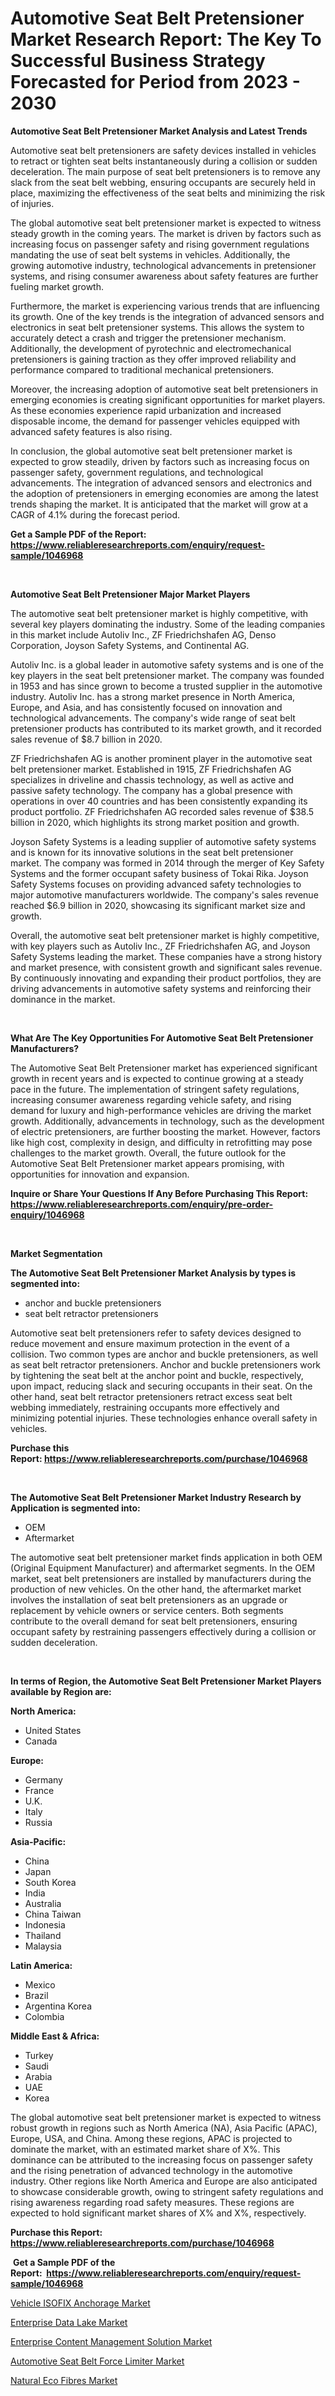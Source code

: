 <p><h1>Automotive Seat Belt Pretensioner Market Research Report: The Key To Successful Business Strategy Forecasted for Period from 2023 - 2030</h1></p><p><strong>Automotive Seat Belt Pretensioner Market Analysis and Latest Trends</strong></p>
<p><p>Automotive seat belt pretensioners are safety devices installed in vehicles to retract or tighten seat belts instantaneously during a collision or sudden deceleration. The main purpose of seat belt pretensioners is to remove any slack from the seat belt webbing, ensuring occupants are securely held in place, maximizing the effectiveness of the seat belts and minimizing the risk of injuries.</p><p>The global automotive seat belt pretensioner market is expected to witness steady growth in the coming years. The market is driven by factors such as increasing focus on passenger safety and rising government regulations mandating the use of seat belt systems in vehicles. Additionally, the growing automotive industry, technological advancements in pretensioner systems, and rising consumer awareness about safety features are further fueling market growth.</p><p>Furthermore, the market is experiencing various trends that are influencing its growth. One of the key trends is the integration of advanced sensors and electronics in seat belt pretensioner systems. This allows the system to accurately detect a crash and trigger the pretensioner mechanism. Additionally, the development of pyrotechnic and electromechanical pretensioners is gaining traction as they offer improved reliability and performance compared to traditional mechanical pretensioners.</p><p>Moreover, the increasing adoption of automotive seat belt pretensioners in emerging economies is creating significant opportunities for market players. As these economies experience rapid urbanization and increased disposable income, the demand for passenger vehicles equipped with advanced safety features is also rising.</p><p>In conclusion, the global automotive seat belt pretensioner market is expected to grow steadily, driven by factors such as increasing focus on passenger safety, government regulations, and technological advancements. The integration of advanced sensors and electronics and the adoption of pretensioners in emerging economies are among the latest trends shaping the market. It is anticipated that the market will grow at a CAGR of 4.1% during the forecast period.</p></p>
<p><strong>Get a Sample PDF of the Report:&nbsp; <a href="https://www.reliableresearchreports.com/enquiry/request-sample/1046968">https://www.reliableresearchreports.com/enquiry/request-sample/1046968</a></strong></p>
<p>&nbsp;</p>
<p><strong>Automotive Seat Belt Pretensioner Major Market Players</strong></p>
<p><p>The automotive seat belt pretensioner market is highly competitive, with several key players dominating the industry. Some of the leading companies in this market include Autoliv Inc., ZF Friedrichshafen AG, Denso Corporation, Joyson Safety Systems, and Continental AG.</p><p>Autoliv Inc. is a global leader in automotive safety systems and is one of the key players in the seat belt pretensioner market. The company was founded in 1953 and has since grown to become a trusted supplier in the automotive industry. Autoliv Inc. has a strong market presence in North America, Europe, and Asia, and has consistently focused on innovation and technological advancements. The company's wide range of seat belt pretensioner products has contributed to its market growth, and it recorded sales revenue of $8.7 billion in 2020.</p><p>ZF Friedrichshafen AG is another prominent player in the automotive seat belt pretensioner market. Established in 1915, ZF Friedrichshafen AG specializes in driveline and chassis technology, as well as active and passive safety technology. The company has a global presence with operations in over 40 countries and has been consistently expanding its product portfolio. ZF Friedrichshafen AG recorded sales revenue of $38.5 billion in 2020, which highlights its strong market position and growth.</p><p>Joyson Safety Systems is a leading supplier of automotive safety systems and is known for its innovative solutions in the seat belt pretensioner market. The company was formed in 2014 through the merger of Key Safety Systems and the former occupant safety business of Tokai Rika. Joyson Safety Systems focuses on providing advanced safety technologies to major automotive manufacturers worldwide. The company's sales revenue reached $6.9 billion in 2020, showcasing its significant market size and growth.</p><p>Overall, the automotive seat belt pretensioner market is highly competitive, with key players such as Autoliv Inc., ZF Friedrichshafen AG, and Joyson Safety Systems leading the market. These companies have a strong history and market presence, with consistent growth and significant sales revenue. By continuously innovating and expanding their product portfolios, they are driving advancements in automotive safety systems and reinforcing their dominance in the market.</p></p>
<p>&nbsp;</p>
<p><strong>What Are The Key Opportunities For Automotive Seat Belt Pretensioner Manufacturers?</strong></p>
<p><p>The Automotive Seat Belt Pretensioner market has experienced significant growth in recent years and is expected to continue growing at a steady pace in the future. The implementation of stringent safety regulations, increasing consumer awareness regarding vehicle safety, and rising demand for luxury and high-performance vehicles are driving the market growth. Additionally, advancements in technology, such as the development of electric pretensioners, are further boosting the market. However, factors like high cost, complexity in design, and difficulty in retrofitting may pose challenges to the market growth. Overall, the future outlook for the Automotive Seat Belt Pretensioner market appears promising, with opportunities for innovation and expansion.</p></p>
<p><strong>Inquire or Share Your Questions If Any Before Purchasing This Report: <a href="https://www.reliableresearchreports.com/enquiry/pre-order-enquiry/1046968">https://www.reliableresearchreports.com/enquiry/pre-order-enquiry/1046968</a></strong></p>
<p>&nbsp;</p>
<p><strong>Market Segmentation</strong></p>
<p><strong>The Automotive Seat Belt Pretensioner Market Analysis by types is segmented into:</strong></p>
<p><ul><li>anchor and buckle pretensioners</li><li>seat belt retractor pretensioners</li></ul></p>
<p><p>Automotive seat belt pretensioners refer to safety devices designed to reduce movement and ensure maximum protection in the event of a collision. Two common types are anchor and buckle pretensioners, as well as seat belt retractor pretensioners. Anchor and buckle pretensioners work by tightening the seat belt at the anchor point and buckle, respectively, upon impact, reducing slack and securing occupants in their seat. On the other hand, seat belt retractor pretensioners retract excess seat belt webbing immediately, restraining occupants more effectively and minimizing potential injuries. These technologies enhance overall safety in vehicles.</p></p>
<p><strong>Purchase this Report:&nbsp;<a href="https://www.reliableresearchreports.com/purchase/1046968">https://www.reliableresearchreports.com/purchase/1046968</a></strong></p>
<p>&nbsp;</p>
<p><strong>The Automotive Seat Belt Pretensioner Market Industry Research by Application is segmented into:</strong></p>
<p><ul><li>OEM</li><li>Aftermarket</li></ul></p>
<p><p>The automotive seat belt pretensioner market finds application in both OEM (Original Equipment Manufacturer) and aftermarket segments. In the OEM market, seat belt pretensioners are installed by manufacturers during the production of new vehicles. On the other hand, the aftermarket market involves the installation of seat belt pretensioners as an upgrade or replacement by vehicle owners or service centers. Both segments contribute to the overall demand for seat belt pretensioners, ensuring occupant safety by restraining passengers effectively during a collision or sudden deceleration.</p></p>
<p>&nbsp;</p>
<p><strong>In terms of Region, the Automotive Seat Belt Pretensioner Market Players available by Region are:</strong></p>
<p>
    <p> <strong> North America: </strong>
        <ul>
            <li>United States</li>
            <li>Canada</li>
        </ul>
        </p> 
    <p> <strong> Europe: </strong>
        <ul>
            <li>Germany</li>
            <li>France</li>
            <li>U.K.</li>
            <li>Italy</li>
            <li>Russia</li>
        </ul>
        </p> 
    <p> <strong> Asia-Pacific: </strong>
        <ul>
            <li>China</li>
            <li>Japan</li>
            <li>South Korea</li>
            <li>India</li>
            <li>Australia</li>
            <li>China Taiwan</li>
            <li>Indonesia</li>
            <li>Thailand</li>
            <li>Malaysia</li>
        </ul>
        </p> 
    <p> <strong> Latin America: </strong>
        <ul>
            <li>Mexico</li>
            <li>Brazil</li>
            <li>Argentina Korea</li>
            <li>Colombia</li>
        </ul>
        </p> 
    <p> <strong> Middle East & Africa: </strong>
        <ul>
            <li>Turkey</li>
            <li>Saudi</li>
            <li>Arabia</li>
            <li>UAE</li>
            <li>Korea</li>
        </ul>
    </p>
    </p>
<p><p>The global automotive seat belt pretensioner market is expected to witness robust growth in regions such as North America (NA), Asia Pacific (APAC), Europe, USA, and China. Among these regions, APAC is projected to dominate the market, with an estimated market share of X%. This dominance can be attributed to the increasing focus on passenger safety and the rising penetration of advanced technology in the automotive industry. Other regions like North America and Europe are also anticipated to showcase considerable growth, owing to stringent safety regulations and rising awareness regarding road safety measures. These regions are expected to hold significant market shares of X% and X%, respectively.</p></p>
<p><strong>Purchase this Report: <a href="https://www.reliableresearchreports.com/purchase/1046968">https://www.reliableresearchreports.com/purchase/1046968</a></strong></p>
<p>&nbsp;<strong>Get a Sample PDF of the Report:&nbsp;&nbsp;<a href="https://www.reliableresearchreports.com/enquiry/request-sample/1046968">https://www.reliableresearchreports.com/enquiry/request-sample/1046968</a></strong></p>
<p><strong></strong></p>
<p><p><a href="https://www.linkedin.com/pulse/vehicle-isofix-anchorage-market-research-report-unlocks-gy7ue/">Vehicle ISOFIX Anchorage Market</a></p><p><a href="https://medium.com/@fifth.dress.cause/enterprise-data-lake-market-size-cagr-trends-2024-2030-51b7ba257946">Enterprise Data Lake Market</a></p><p><a href="https://medium.com/@soap.equip.win/enterprise-content-management-solution-market-size-cagr-trends-2024-2030-80213856634a">Enterprise Content Management Solution Market</a></p><p><a href="https://www.linkedin.com/pulse/automotive-seat-belt-force-limiter-market-size-share-amp-u2wee/">Automotive Seat Belt Force Limiter Market</a></p><p><a href="https://www.linkedin.com/pulse/natural-eco-fibres-market-challenges-opportunities-growth-drivers-uiejc/">Natural Eco Fibres Market</a></p></p>